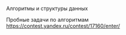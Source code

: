Алгоритмы и структуры данных

Пробные задачи по алгоритмам
https://contest.yandex.ru/contest/17160/enter/
